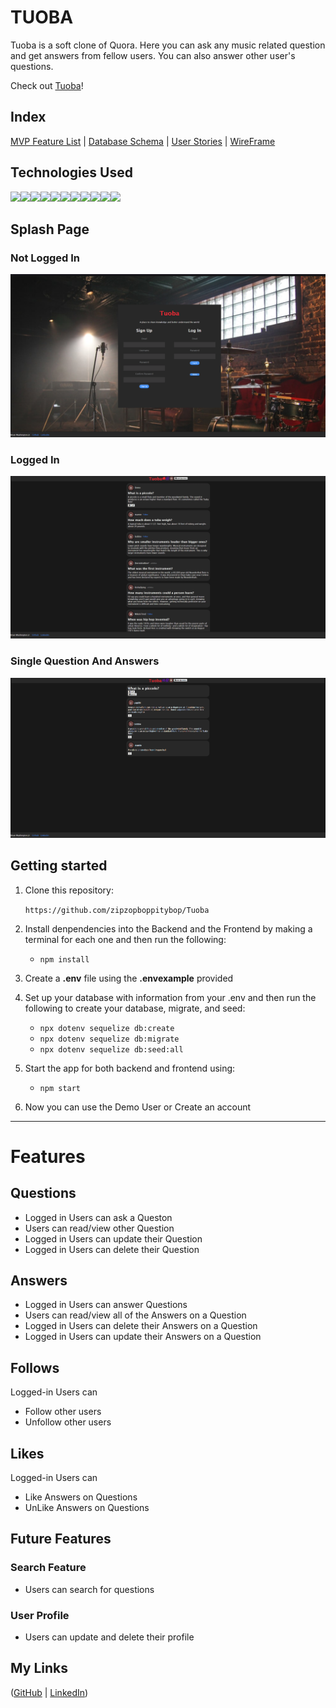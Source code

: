 # TUOBA

<link rel="stylesheet" href="https://cdn.jsdelivr.net/gh/devicons/devicon@latest/devicon.min.css">
Tuoba is a soft clone of Quora. Here you can ask any music related question and get answers from fellow users. You can also answer other user's questions.

<br />

Check out [Tuoba](https://tuoba.onrender.com)!

## Index

[MVP Feature List](https://github.com/zipzopboppitybop/Tuoba/wiki/Features) | [Database Schema](https://github.com/zipzopboppitybop/Tuoba/wiki/Database-Schema) |
[User Stories](https://github.com/zipzopboppitybop/Tuoba/wiki/User-Stories) | [WireFrame](https://github.com/zipzopboppitybop/Tuoba/wiki/Wireframe)

## Technologies Used
<img src="https://img.shields.io/badge/JavaScript-323330?style=for-the-badge&logo=javascript&logoColor=F7DF1E" /><img src="https://img.shields.io/badge/Python-3776AB.svg?style=for-the-badge&logo=Python&logoColor=white" /><img src="https://img.shields.io/badge/Node.js-339933?style=for-the-badge&logo=nodedotjs&logoColor=white" /><img src="https://img.shields.io/badge/PostgreSQL-316192?style=for-the-badge&logo=postgresql&logoColor=white" /><img src="https://img.shields.io/badge/HTML5-E34F26?style=for-the-badge&logo=html5&logoColor=white" /><img src="https://img.shields.io/badge/CSS3-1572B6?style=for-the-badge&logo=css3&logoColor=white" /><img src="https://img.shields.io/badge/React-20232A?style=for-the-badge&logo=react&logoColor=61DAFB" /><img src="https://img.shields.io/badge/Redux-593D88?style=for-the-badge&logo=redux&logoColor=white" /><img src="https://img.shields.io/badge/GitHub-100000?style=for-the-badge&logo=github&logoColor=white" /><img src="https://img.shields.io/badge/Flask-000000.svg?style=for-the-badge&logo=Flask&logoColor=white" /><img src="https://img.shields.io/badge/Render-46E3B7.svg?style=for-the-badge&logo=Render&logoColor=white" />


## Splash Page

### Not Logged In
![Splash](./react-app/images/splash.png)

### Logged In
![Splash-Gif](./react-app/images/splash-gif.gif)

### Single Question And Answers
![Single-Question](./react-app/images/single-question.png)

## Getting started
1. Clone this repository:

   `
   https://github.com/zipzopboppitybop/Tuoba
   `
2. Install denpendencies into the Backend and the Frontend by making a terminal for each one and then run the following:

   * `npm install`

3. Create a **.env** file using the **.envexample** provided

4. Set up your database with information from your .env and then run the following to create your database, migrate, and seed:

   * `npx dotenv sequelize db:create`
   * `npx dotenv sequelize db:migrate`
   * `npx dotenv sequelize db:seed:all`

5. Start the app for both backend and frontend using:

   * `npm start`

6. Now you can use the Demo User or Create an account

***

# Features

## Questions
* Logged in Users can ask a Queston
* Users can read/view other Question
* Logged in Users can update their Question
* Logged in Users can delete their Question

## Answers
* Logged in Users can answer Questions
* Users can read/view all of the Answers on a Question
* Logged in Users can delete their Answers on a Question
* Logged in Users can update their Answers on a Question

## Follows
Logged-in Users can
* Follow other users
* Unfollow other users

## Likes
Logged-in Users can
* Like Answers on Questions
* UnLike Answers on Questions


## Future Features

### Search Feature
* Users can search for questions

### User Profile
* Users can update and delete their profile

## My Links

([GitHub](https://github.com/zipzopboppitybop) | [LinkedIn](https://www.linkedin.com/in/brian-washington-668129244/))
